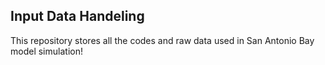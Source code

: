 ## Input Data Handeling 
This repository stores all the codes and raw data used in San Antonio Bay model simulation!